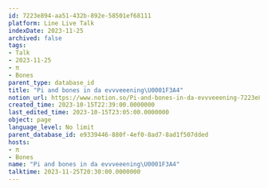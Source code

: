 ```yaml
---
id: 7223e894-aa51-432b-892e-58501ef68111
platform: Line Live Talk
indexDate: 2023-11-25
archived: false
tags:
- Talk
- 2023-11-25
- π
- Bones
parent_type: database_id
title: "Pi and bones in da evvveeening\U0001F3A4"
notion_url: https://www.notion.so/Pi-and-bones-in-da-evvveeening-7223e894aa51432b892e58501ef68111
created_time: 2023-10-15T22:39:00.0000000
last_edited_time: 2023-10-15T23:05:00.0000000
object: page
language_level: No limit
parent_database_id: e9339446-880f-4ef0-8ad7-8ad1f507dded
hosts:
- π
- Bones
name: "Pi and bones in da evvveeening\U0001F3A4"
talktime: 2023-11-25T20:30:00.0000000
---
```



   
   
   
   

   
























